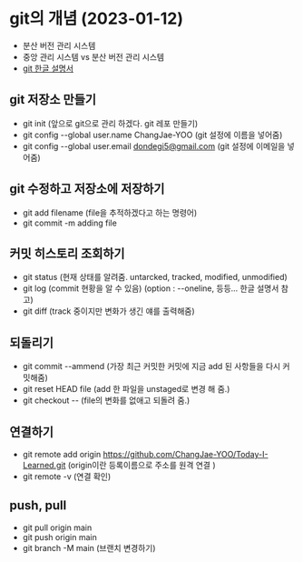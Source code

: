 # git의 개념 (2023-01-12)

- 분산 버전 관리 시스템
- 중앙 관리 시스템 vs 분산 버전 관리 시스템
- [git 한글 설명서](https://git-scm.com/book/ko/v2/Git%EC%9D%98-%EA%B8%B0%EC%B4%88-%EC%BB%A4%EB%B0%8B-%ED%9E%88%EC%8A%A4%ED%86%A0%EB%A6%AC-%EC%A1%B0%ED%9A%8C%ED%95%98%EA%B8%B0)  

## git 저장소 만들기
- git init (앞으로 git으로 관리 하겠다. git 레포 만들기)
- git config --global user.name ChangJae-YOO (git 설정에 이름을 넣어줌)
- git config --global user.email dondegi5@gmail.com (git 설정에 이메일을 넣어줌)

## git 수정하고 저장소에 저장하기
- git add filename (file을 추적하겠다고 하는 명령어)
- git commit -m adding file


## 커밋 히스토리 조회하기
- git status (현재 상태를 알려줌. untarcked, tracked, modified, unmodified)
- git log (commit 현황을 알 수 있음) (option : --oneline, 등등... 한글 설명서 참고)
- git diff (track 중이지만 변화가 생긴 얘를 출력해줌)

## 되돌리기
- git commit --ammend (가장 최근 커밋한 커밋에 지금 add 된 사항들을 다시 커밋해줌)
- git reset HEAD file (add 한 파일을 unstaged로 변경 해 줌.)
- git checkout -- <file> (file의 변화를 없애고 되돌려 줌.)
  
## 연결하기
- git remote add origin https://github.com/ChangJae-YOO/Today-I-Learned.git (origin이란 등록이름으로 주소를 원격 연결 )
- git remote -v (연결 확인)

## push, pull
- git pull origin main
- git push origin main
- git branch -M main (브랜치 변경하기)
